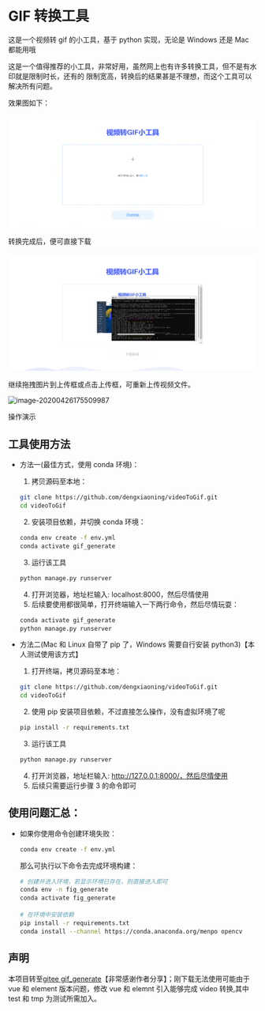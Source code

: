 # GIF 转换工具

这是一个视频转 gif 的小工具，基于 python 实现，无论是 Windows 还是 Mac 都能用哦

这是一个值得推荐的小工具，非常好用，虽然网上也有许多转换工具，但不是有水印就是限制时长，还有的
限制宽高，转换后的结果甚是不理想，而这个工具可以解决所有问题。

效果图如下：

![image-20200426175354454](image/README.asset/image-20200426175354454.png)

转换完成后，便可直接下载

![image-20200426175509987](image/README.asset/image-20200426175509987.png)

继续拖拽图片到上传框或点击上传框，可重新上传视频文件。

![image-20200426175509987](https://www.benpaodehenji.com/staticFile/%E8%A7%86%E9%A2%91%E8%BD%ACgif.gif)

操作演示

## 工具使用方法

- 方法一(最佳方式，使用 conda 环境)：

  1. 拷贝源码至本地：

  ```bash
  git clone https://github.com/dengxiaoning/videoToGif.git
  cd videoToGif
  ```

  2. 安装项目依赖，并切换 conda 环境：

  ```bash
  conda env create -f env.yml
  conda activate gif_generate
  ```

  3. 运行该工具

  ```bash
  python manage.py runserver
  ```

  4. 打开浏览器，地址栏输入: localhost:8000，然后尽情使用
  5. 后续要使用都很简单，打开终端输入一下两行命令，然后尽情玩耍：

  ```bash
  conda activate gif_generate
  python manage.py runserver
  ```

- 方法二(Mac 和 Linux 自带了 pip 了，Windows 需要自行安装 python3)【本人测试使用该方式】

  1. 打开终端，拷贝源码至本地：

  ```bash
  git clone https://github.com/dengxiaoning/videoToGif.git
  cd videoToGif
  ```

  2. 使用 pip 安装项目依赖，不过直接怎么操作，没有虚拟环境了呢

  ```bash
  pip install -r requirements.txt
  ```

  3. 运行该工具

  ```bash
  python manage.py runserver
  ```

  4. 打开浏览器，地址栏输入: http://127.0.0.1:8000/，然后尽情使用
  5. 后续只需要运行步骤 3 的命令即可

## 使用问题汇总：

- 如果你使用命令创建环境失败：

  ```bash
  conda env create -f env.yml
  ```

  那么可执行以下命令去完成环境构建：

  ```bash
  # 创建并进入环境，若显示环境已存在，则直接进入即可
  conda env -n fig_generate
  conda activate fig_generate

  # 在环境中安装依赖
  pip install -r requirements.txt
  conda install --channel https://conda.anaconda.org/menpo opencv
  ```

## 声明

本项目转至[gitee gif_generate](https://gitee.com/OrganizationStudy/gif_generate?_from=gitee_search)【非常感谢作者分享】；刚下载无法使用可能由于 vue 和 element 版本问题，修改 vue 和 elemnt 引入能够完成 video 转换,其中 test 和 tmp 为测试所需加入。
